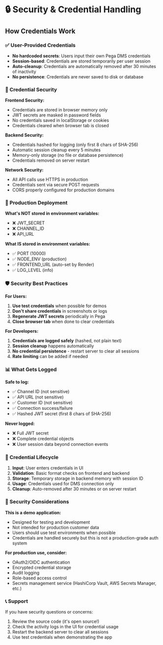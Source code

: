 # 🔒 Security & Credential Handling

## How Credentials Work

### ✅ User-Provided Credentials
- **No hardcoded secrets**: Users input their own Pega DMS credentials
- **Session-based**: Credentials are stored temporarily per user session
- **Auto-cleanup**: Credentials are automatically removed after 30 minutes of inactivity
- **No persistence**: Credentials are never saved to disk or database

### 🔐 Credential Security

**Frontend Security:**
- Credentials are stored in browser memory only
- JWT secrets are masked in password fields
- No credentials saved in localStorage or cookies
- Credentials cleared when browser tab is closed

**Backend Security:**
- Credentials hashed for logging (only first 8 chars of SHA-256)
- Automatic session cleanup every 5 minutes
- Memory-only storage (no file or database persistence)
- Credentials removed on server restart

**Network Security:**
- All API calls use HTTPS in production
- Credentials sent via secure POST requests
- CORS properly configured for production domains

### 🚀 Production Deployment

**What's NOT stored in environment variables:**
- ❌ JWT_SECRET 
- ❌ CHANNEL_ID
- ❌ API_URL

**What IS stored in environment variables:**
- ✅ PORT (10000)
- ✅ NODE_ENV (production)
- ✅ FRONTEND_URL (auto-set by Render)
- ✅ LOG_LEVEL (info)

### 🛡️ Security Best Practices

**For Users:**
1. **Use test credentials** when possible for demos
2. **Don't share credentials** in screenshots or logs
3. **Regenerate JWT secrets** periodically in Pega
4. **Close browser tab** when done to clear credentials

**For Developers:**
1. **Credentials are logged safely** (hashed, not plain text)
2. **Session cleanup** happens automatically
3. **No credential persistence** - restart server to clear all sessions
4. **Rate limiting** can be added if needed

### 📊 What Gets Logged

**Safe to log:**
- ✅ Channel ID (not sensitive)
- ✅ API URL (not sensitive)
- ✅ Customer ID (not sensitive)
- ✅ Connection success/failure
- ✅ Hashed JWT secret (first 8 chars of SHA-256)

**Never logged:**
- ❌ Full JWT secret
- ❌ Complete credential objects
- ❌ User session data beyond connection events

### 🔄 Credential Lifecycle

1. **Input**: User enters credentials in UI
2. **Validation**: Basic format checks on frontend and backend
3. **Storage**: Temporary storage in backend memory with session ID
4. **Usage**: Credentials used for DMS connection only
5. **Cleanup**: Auto-removed after 30 minutes or on server restart

### 🚨 Security Considerations

**This is a demo application:**
- Designed for testing and development
- Not intended for production customer data
- Users should use test environments when possible
- Credentials are handled securely but this is not a production-grade auth system

**For production use, consider:**
- OAuth2/OIDC authentication
- Encrypted credential storage
- Audit logging
- Role-based access control
- Secrets management service (HashiCorp Vault, AWS Secrets Manager, etc.)

### 📞 Support

If you have security questions or concerns:
1. Review the source code (it's open source!)
2. Check the activity logs in the UI for credential usage
3. Restart the backend server to clear all sessions
4. Use test credentials when demonstrating the app